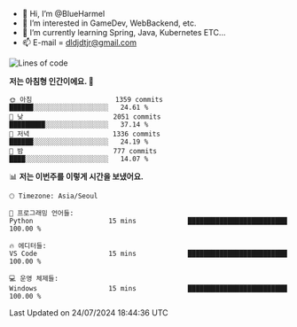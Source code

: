 - 👋 Hi, I’m @BlueHarmel
- 👀 I’m interested in GameDev, WebBackend, etc.
- 🌱 I’m currently learning Spring, Java, Kubernetes ETC...
- 📫 E-mail = dldjdtjr@gmail.com
  <!--START_SECTION:waka-->
![Lines of code](https://img.shields.io/badge/%EC%A0%80%EB%8A%94%20%EC%97%AC%ED%83%9C%EA%B9%8C%EC%A7%80%20-46.4%20million%20%EC%A4%84%EC%9D%98%20%EC%BD%94%EB%93%9C%EB%A5%BC%20%EC%9E%91%EC%84%B1%ED%96%88%EC%96%B4%EC%9A%94.-blue)

**저는 아침형 인간이에요. 🐤** 

```text
🌞 아침                     1359 commits        ██████░░░░░░░░░░░░░░░░░░░   24.61 % 
🌆 낮　                     2051 commits        █████████░░░░░░░░░░░░░░░░   37.14 % 
🌃 저녁                     1336 commits        ██████░░░░░░░░░░░░░░░░░░░   24.19 % 
🌙 밤　                     777 commits         ████░░░░░░░░░░░░░░░░░░░░░   14.07 % 
```


📊 **저는 이번주를 이렇게 시간을 보냈어요.** 

```text
🕑︎ Timezone: Asia/Seoul

💬 프로그래밍 언어들: 
Python                   15 mins             █████████████████████████   100.00 % 

🔥 에디터들: 
VS Code                  15 mins             █████████████████████████   100.00 % 

💻 운영 체제들: 
Windows                  15 mins             █████████████████████████   100.00 % 
```


 Last Updated on 24/07/2024 18:44:36 UTC
<!--END_SECTION:waka-->
<!---
BlueHarmel/BlueHarmel is a ✨ special ✨ repository because its `README.md` (this file) appears on your GitHub profile.
You can click the Preview link to take a look at your changes.
--->

